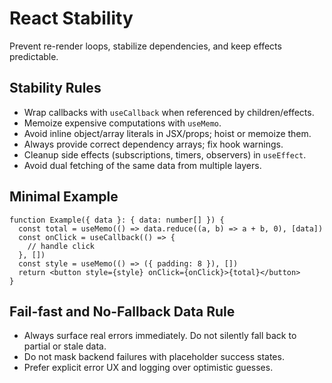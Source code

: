 # React Stability

Prevent re-render loops, stabilize dependencies, and keep effects predictable.

## Stability Rules
- Wrap callbacks with `useCallback` when referenced by children/effects.
- Memoize expensive computations with `useMemo`.
- Avoid inline object/array literals in JSX/props; hoist or memoize them.
- Always provide correct dependency arrays; fix hook warnings.
- Cleanup side effects (subscriptions, timers, observers) in `useEffect`.
- Avoid dual fetching of the same data from multiple layers.

## Minimal Example
```tsx
function Example({ data }: { data: number[] }) {
  const total = useMemo(() => data.reduce((a, b) => a + b, 0), [data])
  const onClick = useCallback(() => {
    // handle click
  }, [])
  const style = useMemo(() => ({ padding: 8 }), [])
  return <button style={style} onClick={onClick}>{total}</button>
}
```
## Fail-fast and No-Fallback Data Rule
- Always surface real errors immediately. Do not silently fall back to partial or stale data.
- Do not mask backend failures with placeholder success states.
- Prefer explicit error UX and logging over optimistic guesses.